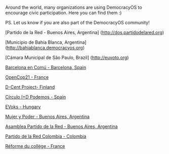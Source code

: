 Around the world, many organizations are using DemocracyOS to encourage civic participation.
Here you can find them :)

PS. Let us know if you are also part of the DemocracyOS community!

[Partido de la Red - Buenos Aires, Argentina] (http://dos.partidodelared.org)

[Municipio de Bahía Blanca, Argentina] (http://bahiablanca.democracyos.org)

[Cámara Municipal de São Paulo, Brazil] (http://euvoto.org)

[Barcelona en Comú - Barcelona, Spain](http://preprograma.barcelonaencomu.cat/)

[OpenCop21 - France](http://app.opencop.org/)

[D-Cent Project- Finland](http://finnish-democracyos.herokuapp.com/)

[Círculo I+D Podemos - Spain](http://podemos-id.herokuapp.com/)

[EVoks - Hungary](http://evoks.hu/)

[Mujer y Poder - Buenos Aires, Argentina](mujerypoder.democracyos.org)

[Asamblea Partido de la Red - Buenos Aires, Argentina](http://asamblea.partidodelared.org)

[Partido de la Red Colombia - Colombia](http://pdrcolombia-democracyos.herokuapp.com)

[Réforme du collège - France](http://college.democracyos.eu/)
